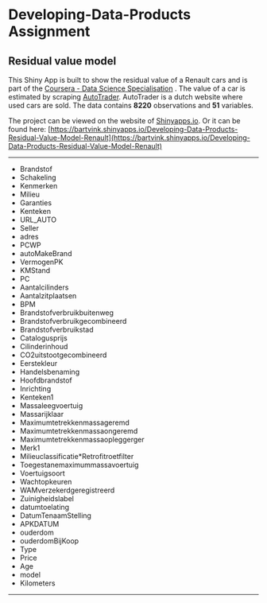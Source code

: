 # Developing-Data-Products Assignment
## Residual value model

This Shiny App is built to show the residual value of a Renault cars and is part of the [Coursera - Data Science Specialisation](https://www.coursera.org/specializations/jhu-data-science) . 
The value of a car is estimated by scraping [AutoTrader](https://www.autotrader.nl). AutoTrader is a dutch website where used cars are sold. The data contains **8220** observations and **51** variables.

The project can be viewed on the website of [Shinyapps.io](https://bartvink.shinyapps.io/Developing-Data-Products-Residual-Value-Model-Renault).
Or it can be found here: [https://bartvink.shinyapps.io/Developing-Data-Products-Residual-Value-Model-Renault](https://bartvink.shinyapps.io/Developing-Data-Products-Residual-Value-Model-Renault)

----------------------------------------------------------------------------------------------------------------------------
* Brandstof
* Schakeling
* Kenmerken
* Milieu
* Garanties
* Kenteken 
* URL_AUTO
* Seller
* adres
* PCWP
* autoMakeBrand 
* VermogenPK
* KMStand
* PC 
* Aantalcilinders
* Aantalzitplaatsen
* BPM 
* Brandstofverbruikbuitenweg
* Brandstofverbruikgecombineerd
* Brandstofverbruikstad
* Catalogusprijs
* Cilinderinhoud
* CO2uitstootgecombineerd
* Eerstekleur
* Handelsbenaming 
* Hoofdbrandstof 
* Inrichting 
* Kenteken1
* Massaleegvoertuig
* Massarijklaar
* Maximumtetrekkenmassageremd
* Maximumtetrekkenmassaongeremd
* Maximumtetrekkenmassaopleggerger
* Merk1
* Milieuclassificatie*Retrofitroetfilter
* Toegestanemaximummassavoertuig
* Voertuigsoort
* Wachtopkeuren
* WAMverzekerdgeregistreerd
* Zuinigheidslabel 
* datumtoelating
* DatumTenaamStelling
* APKDATUM
* ouderdom
* ouderdomBijKoop
* Type
* Price
* Age 
* model
* Kilometers

---------------------------------------------------------------------------------------------------------------------------




